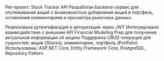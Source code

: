 Pet-проект: Stock Tracker API
Разработан backend-сервис для отслеживания акций с возможностью добавления акций в портфель, оставления комментариев и просмотра рыночных данных.

Реализована аутентификация и авторизация через JWT
Интегрировано взаимодействие с внешним API Financial Modeling Prep для получения актуальной информации об акциях
Поддержка CRUD-операций для сущностей: акции (Stocks), комментарии, портфель (Portfolio)
Использованы: ASP.NET Core, Entity Framework Core, PostgreSQL, Repository Pattern
